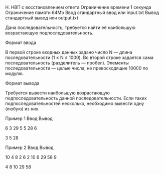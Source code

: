
H. НВП с восстановлением ответа
Ограничение времени 	1 секунда
Ограничение памяти 	64Mb
Ввод 	стандартный ввод или input.txt
Вывод 	стандартный вывод или output.txt

Дана последовательность, требуется найти её наибольшую возрастающую подпоследовательность.

Формат ввода

В первой строке входных данных задано число N — длина последовательности (1 ≤ N ≤ 1000). Во второй строке задается сама последовательность (разделитель — пробел). Элементы последовательности — целые числа, не превосходящие 10000 по модулю.

Формат вывода

Требуется вывести наибольшую возрастающую подпоследовательность данной последовательности. Если таких подпоследовательностей несколько, необходимо вывести одну (любую) из них.

Пример 1
Ввод
Вывод

6
3 29 5 5 28 6

	

3 5 28

Пример 2
Ввод
Вывод

10
4 8 2 6 2 10 6 29 58 9

	

4 8 10 29 58 
